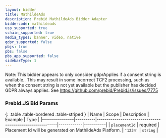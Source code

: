 ```yaml
---
layout: bidder
title: MathildeAds
description: Prebid MathildeAds Bidder Adapter
biddercode: mathildeads
usp_supported: true
schain_supported: true
media_types: banner, video, native
gdpr_supported: false
pbjs: true
pbs: false
pbs_app_supported: false
sidebarType: 1
---
```


Note: This bidder appears to only consider gdprApplies if a consent string is available.. This may result in some incorrect TCF2 processing, such as when the consent string is not yet available but the publisher has decided GDPR always applies. See https://github.com/prebid/Prebid.js/issues/7775

### Prebid.JS Bid Params

{: .table .table-bordered .table-striped }
| Name           | Scope    | Description                                              | Example    | Type      |
|----------------|----------|----------------------------------------------------------|------------|-----------|
| `placementId` | required | Placement Id will be generated on MathildeAds Platform. | `'1234'`        | `string` |
